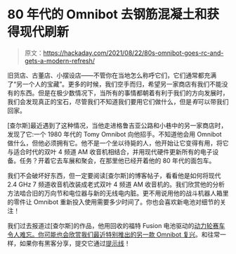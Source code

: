 # 80 年代的 Omnibot 去钢筋混凝土和获得现代刷新

> 原文：<https://hackaday.com/2021/08/22/80s-omnibot-goes-rc-and-gets-a-modern-refresh/>

旧货店、古董店、小摆设店——不管你在当地怎么称呼它们，它们通常都充满了“另一个人的宝藏”。更多的时候，我们空手而归，希望另一家商店有我们不能没有的东西。但是在极少数情况下，当所有的事情都朝着有利于我们的方向发展时，我们会发现真正的宝石，尽管我们不知道我们要用它们做什么，但是*有*可以带我们回家。

[查尔斯]最近遇到了这种情况，当他走进格鲁吉亚公路和小巷中的另一家商店时，发现了它:一个 1980 年代的 Tomy Omnibot 向他招手。不知道他会用 Omnibot 做什么，但他必须拥有它。他不是一个坐以待毙的人，他开始让它变得有用，将它与适合时代的双叶 4 频道 AM 收音机相结合，并用现代硬件更新所有的电子设备。任务？开着它去车展和聚会，在那里他已经开着他的 80 年代的面包车。

我们不会破坏好东西，但一定要阅读[查尔斯]的博客帖子，看看他是如何将现代 2.4 GHz 7 频道收音机改装成老式双叶 4 频道 AM 收音机的。我们欣赏他的分析方法啮合旧的万向节和电位器与新的无线电内脏。更不用说用他的战斗机器人箱里的零件让 Omnibot 重新投入使用需要多少时间了。你也会喜欢新电池对细节的关注！

我们过去报道过[查尔斯]的作品，他用回收的福特 Fusion 电池驱动的[动力轮赛车令人难忘。你可能也会欣赏](https://hackaday.com/2014/09/30/the-chibi-mikuvan-or-a-power-wheels-with-a-ford-fusion-battery/)[我们最近特别推出的另一款 Omnibot 复兴](https://hackaday.com/2021/05/18/omnibot-from-the-80s-gets-led-matrix-eyes-camera/)。和往常一样，如果你有黑客分享，提交它通过[提示线](https://hackaday.com/submit-a-tip/)！